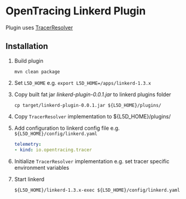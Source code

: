 # OpenTracing Linkerd Plugin

Plugin uses [TracerResolver](https://github.com/opentracing-contrib/java-tracerresolver)

## Installation

1. Build plugin
    ```    
    mvn clean package
    ```

1. Set `L5D_HOME` e.g. `export L5D_HOME=/apps/linkerd-1.3.x`

1. Copy built fat jar _linkerd-plugin-0.0.1.jar_ to linkerd plugins folder
    ```
    cp target/linkerd-plugin-0.0.1.jar ${L5D_HOME}/plugins/
    ```

1. Copy `TracerResolver` implementation to  ${L5D_HOME}/plugins/   

1. Add configuration to linkerd config file e.g. `${L5D_HOME}/config/linkerd.yaml`
    ```yaml
    telemetry:
    - kind: io.opentracing.tracer
 
1. Initialize `TracerResolver` implementation e.g. set tracer specific environment variables

1. Start linkerd
    ```
    ${L5D_HOME}/linkerd-1.3.x-exec ${L5D_HOME}/config/linkerd.yaml
    ```


  